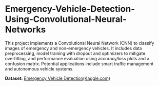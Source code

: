 # Emergency-Vehicle-Detection-Using-Convolutional-Neural-Networks
This project implements a Convolutional Neural Network (CNN) to classify images of emergency and non-emergency vehicles. It includes data preprocessing, model training with dropout and optimizers to mitigate overfitting, and performance evaluation using accuracy/loss plots and a confusion matrix. Potential applications include smart traffic management and autonomous vehicle systems.

**Dataset:** [Emergency Vehicle Detection(Kaggle.com)](https://www.kaggle.com/datasets/abhisheksinghblr/emergency-vehicles-identification?resource=download)
